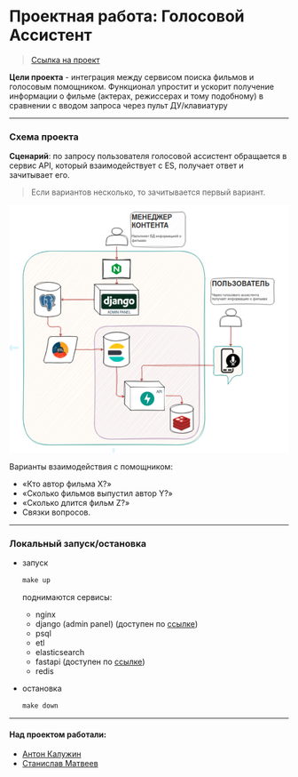 # Проектная работа: Голосовой Ассистент
> [Ссылка на проект](https://github.com/MATwave/graduate_work)

__Цели проекта__ - интеграция между сервисом поиска фильмов и голосовым помощником. Функционал упростит и ускорит получение информации о фильме (актерах, режиссерах и тому подобному) в сравнении с вводом запроса через пульт ДУ/клавиатуру

---
### Схема проекта
__Сценарий__: по запросу пользователя голосовой ассистент обращается в сервис API, который взаимодействует с ES, получает ответ и зачитывает его. 
> Если вариантов несколько, то зачитывается первый вариант.

![схема](/scheme/схума.png)

Варианты взаимодействия с помощником:
- «Кто автор фильма Х?»
- «Сколько фильмов выпустил автор Y?»
- «Сколько длится фильм Z?»
- Связки вопросов.

---
### Локальный запуск/остановка

- запуск
  ```makefile
  make up
  ```
  поднимаются сервисы:
  - nginx
  - django (admin panel) (доступен по [ссылке]())
  - psql
  - etl
  - elasticsearch
  - fastapi (доступен по [ссылке]())
  - redis
  
- остановка  
  ```makefile
  make down
  ```


___
#### Над проектом работали:

- [Антон Калужин](https://github.com/AnswerKAS)
- [Станислав Матвеев](https://github.com/MATwave)
